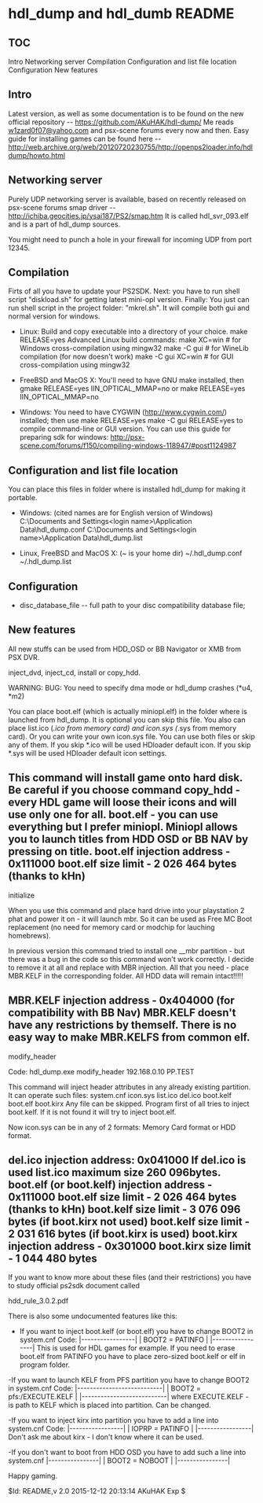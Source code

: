 hdl_dump and hdl_dumb README
=================================


TOC
---
Intro
Networking server
Compilation 
Configuration and list file location
Configuration
New features


Intro
-----

Latest version, as well as some documentation is to be found on the new official
repository -- https://github.com/AKuHAK/hdl-dump/
Me reads w1zard0f07@yahoo.com and psx-scene forums every now and then.
Easy guide for installing games can be found here -- 
http://web.archive.org/web/20120720230755/http://openps2loader.info/hdldump/howto.html


Networking server
-----------------

Purely UDP networking server is available, based on recently released on
psx-scene forums smap driver --
http://ichiba.geocities.jp/ysai187/PS2/smap.htm
It is called hdl_svr_093.elf and is a part of hdl_dump sources.

You might need to punch a hole in your firewall for incoming UDP from port 12345.

Compilation
-----------
Firts of all you have to update your PS2SDK.
Next: you have to run shell script "diskload.sh" for getting latest mini-opl version.
Finally: You just can run shell script in the project folder: "mkrel.sh". It will
compile both gui and normal version for windows.

* Linux: Build and copy executable into a directory of your choice.
	make RELEASE=yes
Advanced Linux build commands:
	make XC=win          # for Windows cross-compilation using mingw32
	make -C gui          # for WineLib compilation (for now doesn't work)
	make -C gui XC=win   # for GUI cross-compilation using mingw32

* FreeBSD and MacOS X: You'll need to have GNU make installed, then
	gmake RELEASE=yes IIN_OPTICAL_MMAP=no
or
	make RELEASE=yes IIN_OPTICAL_MMAP=no

* Windows: You need to have CYGWIN (http://www.cygwin.com/) installed;
then use
	make RELEASE=yes
	make -C gui RELEASE=yes
to compile command-line or GUI version.
You can use this guide for preparing sdk for windows:
http://psx-scene.com/forums/f150/compiling-windows-118947/#post1124987



Configuration and list file location
------------------------------------

You can place this files in folder where is installed hdl_dump for making it portable.

* Windows: (cited names are for English version of Windows)
C:\Documents and Settings\<login name>\Application Data\hdl_dump.conf
C:\Documents and Settings\<login name>\Application Data\hdl_dump.list

* Linux, FreeBSD and MacOS X: (~ is your home dir)
~/.hdl_dump.conf
~/.hdl_dump.list


Configuration
-------------

* disc_database_file -- full path to your disc compatibility database file;


New features
------------

All new stuffs can be used from HDD_OSD or BB Navigator or XMB from PSX DVR.

inject_dvd, inject_cd, install or copy_hdd.

WARNING: BUG: You need to specify dma mode or hdl_dump crashes (*u4, *m2)

You can place boot.elf (which is actually miniopl.elf) in the folder
where is launched from hdl_dump. It is optional you can skip this file.
You also can place list.ico (*.ico from memory card)
and icon.sys (*.sys from memory card).
Or you can write your own icon.sys file.
You can use both files or skip any of them.
If you skip *.ico will be used HDloader default icon.
If you skip *.sys will be used HDloader default icon settings.

This command will install game onto hard disk. Be careful if you choose
command copy_hdd - every HDL game will loose their icons and will use only
one for all.
boot.elf - you can use everything but I prefer miniopl. Miniopl allows you
to launch titles from HDD OSD or BB NAV by pressing on title.
boot.elf injection address - 0x111000
boot.elf size limit - 2 026 464 bytes (thanks to kHn)
--------------------------------------------------------------------------
initialize

When you use this command and place hard drive into your playstation 2 phat
and power it on - it will launch mbr. So it can be used as Free MC Boot
replacement (no need for memory card or modchip for lauching homebrews).

In previous version this command tried to install one __mbr partition - but
there was a bug in the code so this command won't work correctly. I decide to
remove it at all and replace with MBR injection. All that you need - place
MBR.KELF in the corresponding folder. All HDD data will remain intact!!!!!

MBR.KELF injection address - 0x404000 (for compatibility with BB Nav)
MBR.KELF doesn't have any restrictions by themself.
There is no easy way to make MBR.KELFS from common elf.
------------------------------------------------------------------------------
modify_header

Code:
hdl_dump.exe modify_header 192.168.0.10 PP.TEST

This command will inject header attributes in any already existing partition.
It can operate such files:
system.cnf
icon.sys
list.ico
del.ico
boot.kelf
boot.elf
boot.kirx
Any file can be skipped. Program first of all tries to inject boot.kelf. 
If it is not found it will try to inject boot.elf.

Now icon.sys can be in any of 2 formats: Memory Card format or HDD format.

del.ico injection address: 0x041000
If del.ico is used list.ico maximum size 260 096bytes.
boot.elf (or boot.kelf) injection address - 0x111000
boot.elf size limit - 2 026 464 bytes (thanks to kHn)
boot.kelf size limit - 3 076 096 bytes (if boot.kirx not used)
boot.kelf size limit - 2 031 616 bytes (if boot.kirx is used)
boot.kirx injection address - 0x301000
boot.kirx size limit - 1 044 480 bytes
------------------------------------------------------------------------------------
If you want to know more about these files (and their restrictions) you have to
study official ps2sdk document called

hdd_rule_3.0.2.pdf

There is also some undocumented features like this:
- If you want to inject boot.kelf (or boot.elf) you have to change BOOT2 in system.cnf 
Code:
|-----------------|
| BOOT2 = PATINFO |
|-----------------|
This is used for HDL games for example.
If you need to erase boot.elf from PATINFO you have to place zero-sized boot.kelf or elf
in program folder.

-If you want to launch KELF from PFS partition you have to change BOOT2 in system.cnf 
Code:
|---------------------------|
| BOOT2 = pfs:/EXECUTE.KELF |
|---------------------------|
where EXECUTE.KELF - is path to KELF which is placed into partition. Can be changed.

-If you want to inject kirx into partition you have to add a line into system.cnf 
Code:
|-----------------|
| IOPRP = PATINFO |
|-----------------|
Don't ask me about kirx - I don't know where it can be used.

-If you don't want to boot from HDD OSD you have to add such a line into system.cnf 
|----------------|
| BOOT2 = NOBOOT |
|----------------|

Happy gaming.

$Id: README,v 2.0 2015-12-12 20:13:14 AKuHAK Exp $
